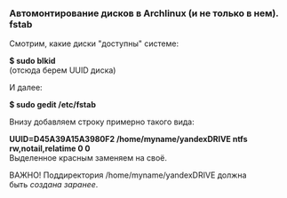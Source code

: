 ### Автомонтирование дисков в Archlinux (и не только в нем). fstab

Смотрим, какие диски "доступны" системе:  
  
**$ sudo blkid**  
(отсюда берем UUID диска)  
  
И далее:  
  
**$ sudo gedit /etc/fstab**  
  
Внизу добавляем строку примерно такого вида:  
  
**UUID=D45A39A15A3980F2 /home/myname/yandexDRIVE ntfs rw,notail,relatime 0 0**  
Выделенное красным заменяем на своё.  
  
ВАЖНО! Поддиректория /home/myname/yandexDRIVE должна быть _создана заранее_.